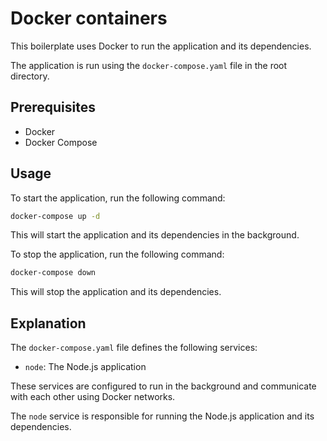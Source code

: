 # Docker containers

This boilerplate uses Docker to run the application and its dependencies.

The application is run using the `docker-compose.yaml` file in the root directory.

## Prerequisites

- Docker
- Docker Compose

## Usage

To start the application, run the following command:

```bash
docker-compose up -d
```

This will start the application and its dependencies in the background.

To stop the application, run the following command:

```bash
docker-compose down
```

This will stop the application and its dependencies.

## Explanation

The `docker-compose.yaml` file defines the following services:

- `node`: The Node.js application

These services are configured to run in the background and communicate with each other using Docker networks.

The `node` service is responsible for running the Node.js application and its dependencies.
